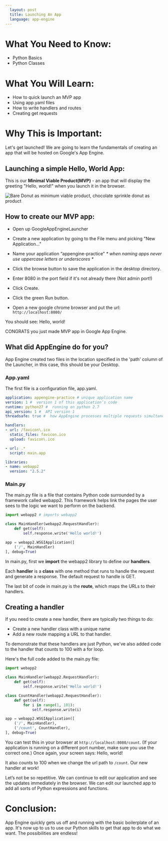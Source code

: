```yaml
---
  layout: post
  title: Launching An App
  language: app-engine
---
```

# What You Need to Know:
+ Python Basics
+ Python Classes

# What You Will Learn:
+ How to quick launch an MVP app
+ Using app.yaml files
+ How to write handlers and routes
+ Creating get requests

# Why This is Important:
Let's get launched! We are going to learn the fundamentals of creating an app that will be hosted on Google's App Engine.

## Launching a simple Hello, World App:

This is our **Minimal Viable Product(MVP)** - an app that will display the greeting "Hello, world!" when you launch it in the browser.

![Bare Donut as minimum viable product, chocolate sprinkle donut as product](https://pando-assets.s3.amazonaws.com/uploads/2013/02/product_donuts-copy.jpg)

## How to create our MVP app:
+ Open up GoogleAppEngineLauncher

+ Create a new application by going to the File menu and picking "New Application..."

+ Name your application “appengine-practice”   _* when naming apps never use uppercase letters or underscores *_

+ Click the browse button to save the application in the desktop directory.  

+ Enter 8080 in the port field if it's not already there (Not admin port!)

+ Click Create.
+ Click the green Run button.

+ Open a new google chrome browser and put the url: `http://localhost:8080/`

You should see: Hello, world!

CONGRATS you just made MVP app in Google App Engine.


## What did AppEngine do for you?

App Engine created two files in the location specified in the 'path' column of the Launcher, in this case, this should be your Desktop.

###  App.yaml
The first file is a configuration file, app.yaml.

```yaml
application: appengine-practice # unique application name
version: 1 #  version 1 of this application’s code
runtime: python27 #  running on python 2.7
api_version: 1 #  API version 1
threadsafe: true #  how AppEngine processes multiple requests simultaneously

handlers:
- url: /favicon\.ico
  static_files: favicon.ico
  upload: favicon\.ico

- url: .*
  script: main.app

libraries:
- name: webapp2
  version: "2.5.2"
```
###  Main.py
The main.py file is a file that contains Python code surrounded by a framework called webapp2. This framework helps link the pages the user sees to the logic we want to perform on the backend.

```python
import webapp2 # imports webapp2

class MainHandler(webapp2.RequestHandler):
    def get(self):
        self.response.write('Hello world!')

app = webapp2.WSGIApplication([
    ('/', MainHandler)
], debug=True)
```

In main.py, first we **import** the webapp2 library to define our **handlers**.

Each **handler** is a **class** with one method that runs to handle the request and generate a response. The default request to handle is GET.

The last bit of code in main.py is the **route**, which maps the URLs to their handlers.

## Creating a handler
If you need to create a new handler, there are typically two things to do:

+ Create a new handler class with a unique name
+ Add a new route mapping a URL to that handler.

To demonstrate that these handlers are just Python, we've also added code to the handler that counts to 100 with a for loop.

Here's the full code added to the main.py file:

```python
import webapp2

class MainHandler(webapp2.RequestHandler):
    def get(self):
        self.response.write('Hello world!')

class CountHandler(webapp2.RequestHandler):
    def get(self):
        for i in range(1, 101):
            self.response.write(i)

app = webapp2.WSGIApplication([
    ('/', MainHandler),
    ('/count', CountHandler),
], debug=True)
```
You can test this in your browser at `http://localhost:8080/count`. (If your application is running on a different port number, make sure you use the correct one.)
Once again, your screen says: Hello, world!

It also counts to 100 when we change the url path to `/count`. Our new handler at work!

Let’s not be so repetitive. We can continue to edit our application and see the updates immediately in the browser. We can edit our launched app to add all sorts of Python expressions and functions.

# Conclusion:
App Engine quickly gets us off and running with the basic boilerplate of an app. It's now up to us to use our Python skills to get that app to do what we want. The possibilities are endless!
